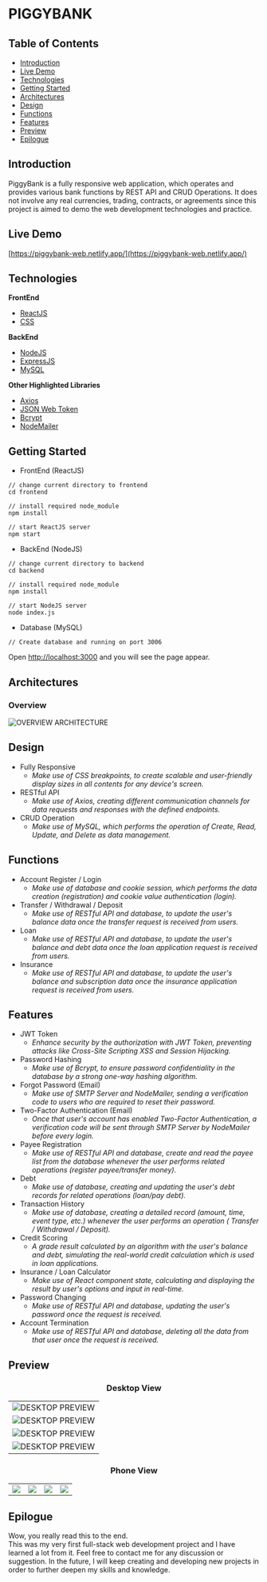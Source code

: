 # PIGGYBANK

## Table of Contents
* [Introduction](https://github.com/yenloned/PiggyBank#introduction)
* [Live Demo](https://github.com/yenloned/PiggyBank#live-demo)
* [Technologies](https://github.com/yenloned/PiggyBank#technologies)
* [Getting Started](https://github.com/yenloned/PiggyBank#getting-started)
* [Architectures](https://github.com/yenloned/PiggyBank#architectures)
* [Design](https://github.com/yenloned/PiggyBank#design)
* [Functions](https://github.com/yenloned/PiggyBank#functions)
* [Features](https://github.com/yenloned/PiggyBank#features)
* [Preview](https://github.com/yenloned/PiggyBank#preview)
* [Epilogue](https://github.com/yenloned/PiggyBank#epilogue)

## Introduction
PiggyBank is a fully responsive web application, which operates and provides various bank functions by REST API and CRUD Operations. 
It does not involve any real currencies, trading, contracts, or agreements since this project is aimed to demo the web development technologies and practice.

## Live Demo
[https://piggybank-web.netlify.app/](https://piggybank-web.netlify.app/)

## Technologies
**FrontEnd**
* [ReactJS](https://reactjs.org/)
* [CSS](https://www.w3.org/Style/CSS/)

**BackEnd**
* [NodeJS](https://nodejs.org/en/docs/)
* [ExpressJS](https://expressjs.com/)
* [MySQL](https://dev.mysql.com/doc/)

**Other Highlighted Libraries**
* [Axios](https://axios-http.com/docs/intro)
* [JSON Web Token](https://jwt.io/)
* [Bcrypt](https://www.npmjs.com/package/bcrypt)
* [NodeMailer](https://nodemailer.com/about/)

## Getting Started

* FrontEnd (ReactJS)
```node
// change current directory to frontend
cd frontend

// install required node_module
npm install

// start ReactJS server
npm start
```

* BackEnd (NodeJS)
```node
// change current directory to backend
cd backend

// install required node_module
npm install

// start NodeJS server
node index.js
```

* Database (MySQL)
```node
// Create database and running on port 3006
```

Open [http://localhost:3000](http://localhost:3000) and you will see the page appear.

## Architectures
### Overview
![OVERVIEW ARCHITECTURE](Preview/overview.png)

## Design
* Fully Responsive
  - _Make use of CSS breakpoints, to create scalable and user-friendly display sizes in all contents for any device's screen._
* RESTful API
  - _Make use of Axios, creating different communication channels for data requests and responses with the defined endpoints._
* CRUD Operation
  - _Make use of MySQL, which performs the operation of Create, Read, Update, and Delete as data management._

## Functions
* Account Register / Login
  - _Make use of database and cookie session, which performs the data creation (registration) and cookie value authentication (login)._
* Transfer / Withdrawal / Deposit
  - _Make use of RESTful API and database, to update the user's balance data once the transfer request is received from users._
* Loan
  - _Make use of RESTful API and database, to update the user's balance and debt data once the loan application request is received from users._
* Insurance
  - _Make use of RESTful API and database, to update the user's balance and subscription data once the insurance application request is received from users._

## Features
* JWT Token
  - _Enhance security by the authorization with JWT Token, preventing attacks like Cross-Site Scripting XSS and Session Hijacking._
* Password Hashing
  - _Make use of Bcrypt, to ensure password confidentiality in the database by a strong one-way hashing algorithm._
* Forgot Password (Email)
  - _Make use of SMTP Server and NodeMailer, sending a verification code to users who are required to reset their password._
* Two-Factor Authentication (Email)
  - _Once that user's account has enabled Two-Factor Authentication, a verification code will be sent through SMTP Server by NodeMailer before every login._
* Payee Registration
  - _Make use of RESTful API and database, create and read the payee list from the database whenever the user performs related operations (register payee/transfer money)._
* Debt
  - _Make use of database, creating and updating the user's debt records for related operations (loan/pay debt)._
* Transaction History
  - _Make use of database, creating a detailed record (amount, time, event type, etc.) whenever the user performs an operation ( Transfer / Withdrawal / Deposit)._
* Credit Scoring
  - _A grade result calculated by an algorithm with the user's balance and debt, simulating the real-world credit calculation which is used in loan applications._
* Insurance / Loan Calculator
  - _Make use of React component state, calculating and displaying the result by user's options and input in real-time._
* Password Changing
  - _Make use of RESTful API and database, updating the user's password once the request is received._
* Account Termination
  - _Make use of RESTful API and database, deleting all the data from that user once the request is received._

## Preview

### <p align="center">Desktop View</p>
||
|----------------------------------------|
|![DESKTOP PREVIEW](Preview/preview1.png)|
|![DESKTOP PREVIEW](Preview/preview2.png)|
|![DESKTOP PREVIEW](Preview/preview3.png)|
|![DESKTOP PREVIEW](Preview/preview4.png)|

### <p align="center">Phone View</p>
| | | | |
|-------------------------------|-------------------------------|-------------------------------|-------------------------------|
|![](Preview/phone_preview1.png)|![](Preview/phone_preview2.png)|![](Preview/phone_preview3.png)|![](Preview/phone_preview4.png)|





## Epilogue
Wow, you really read this to the end.<br>
This was my very first full-stack web development project and I have learned a lot from it. Feel free to contact me for any discussion or suggestion. In the future, I will keep creating and developing new projects in order to further deepen my skills and knowledge.